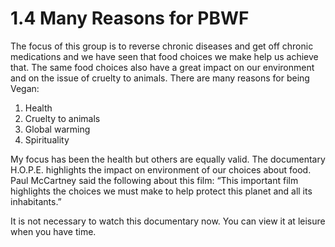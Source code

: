 # 1.4 Many Reasons for PBWF

The focus of this group is to reverse chronic diseases and get off chronic medications and we have seen that food choices we make help us achieve that. The same food choices also have a great impact on our environment and on the issue of cruelty to animals. 
There are many reasons for being Vegan:

1. Health
2. Cruelty to animals
3. Global warming 
4. Spirituality 

My focus has been the health but others are equally valid.
The documentary H.O.P.E. highlights the impact on environment of our choices about food. Paul McCartney said the following about this film:
“This important film highlights the choices we must make to help protect this planet and all its inhabitants.”

It is not necessary to watch this documentary now. You can view it at leisure when you have time.